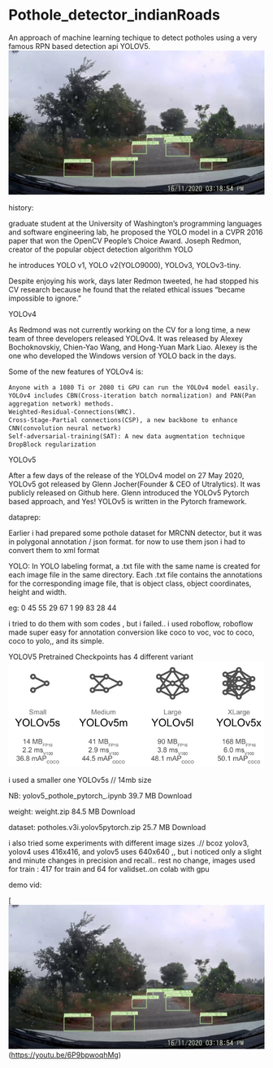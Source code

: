 # Pothole_detector_indianRoads

An approach of machine learning techique to detect potholes using a very famous
RPN based detection api YOLOV5.\
 ![Alt text](output.jpg)





history:

graduate student at the University of Washington’s programming languages and software engineering lab, he proposed the YOLO model in a CVPR 2016 paper that won the OpenCV People’s Choice Award.
Joseph Redmon, creator of the popular object detection algorithm YOLO

he introduces YOLO v1,
YOLO v2(YOLO9000),
YOLOv3,
YOLOv3-tiny.

Despite enjoying his work, days later Redmon tweeted, he had stopped his CV research because he found that the related ethical issues “became impossible to ignore.”

YOLOv4

As Redmond was not currently working on the CV for a long time, a new team of three developers released YOLOv4. It was released by Alexey Bochoknovskiy, Chien-Yao Wang, and Hong-Yuan Mark Liao. Alexey is the one who developed the Windows version of YOLO back in the days.

Some of the new features of YOLOv4 is:

    Anyone with a 1080 Ti or 2080 ti GPU can run the YOLOv4 model easily. 
    YOLOv4 includes CBN(Cross-iteration batch normalization) and PAN(Pan aggregation network) methods.
    Weighted-Residual-Connections(WRC).
    Cross-Stage-Partial connections(CSP), a new backbone to enhance CNN(convolution neural network)
    Self-adversarial-training(SAT): A new data augmentation technique
    DropBlock regularization

YOLOv5

After a few days of the release of the YOLOv4 model on 27 May 2020, YOLOv5 got released by Glenn Jocher(Founder & CEO of Utralytics). It was publicly released on Github here. Glenn introduced the YOLOv5 Pytorch based approach, and Yes! YOLOv5 is written in the Pytorch framework.


dataprep:

Earlier i had prepared some pothole dataset for MRCNN detector,
but it was in polygonal annotation / json format.
for now to use them json i had to convert them to xml format


YOLO: In YOLO labeling format, a .txt file with the same name is created for each image file in the same directory. Each .txt file contains the annotations for the corresponding image file, that is object class, object coordinates, height and width.

<object-class> <x> <y> <width> <height>

eg:
0 45 55 29 67
1 99 83 28 44


i tried to do them with som codes , but i failed..
i used roboflow, roboflow made super easy for annotation conversion like coco to voc, voc to coco, coco to yolo,, and its simple.

YOLOV5 Pretrained Checkpoints has 4 different variant
 ![Alt text](nets.png)

i used a smaller one YOLOv5s // 14mb size

NB:
yolov5_pothole_pytorch_.ipynb 39.7 MB Download

weight:
weight.zip 84.5 MB Download

dataset:
potholes.v3i.yolov5pytorch.zip 25.7 MB Download


i also tried some experiments with different image sizes .// bcoz yolov3, yolov4 uses 416x416, and yolov5 uses 640x640 ,,
but i noticed only a slight and minute changes in precision and recall.. rest no change,
images used  for train : 417 for train and 64 for validset..on colab with gpu

demo vid:

[![Watch the video](output.jpg)(https://youtu.be/6P9bpwoqhMg)
